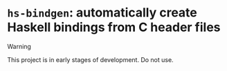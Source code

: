 # `hs-bindgen`: automatically create Haskell bindings from C header files

> [!WARNING]
This project is in early stages of development. Do not use.
